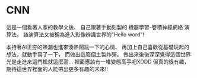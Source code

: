 # CNN
這是一個看著人家的教學文後、
自己跟著手動刻製的 機器學習-卷積神經網絡 演算法。
該演算法又被稱為進入影像辨識世界的"Hello word"!

本持著AI正夯的熱潮也進來湊熱鬧玩一下的心情、
再加上自己喜歡從基礎玩起的想法，就動手寫了一下，
而做出這麼個土製炸彈。
做出來後後深深覺得這個世界光是走進來這門檻就這麼高...
裡面應該有一堆變態高手吧XDDD
但真的很有趣，期待這世界裡面的人能帶出更多有趣的未來!!
